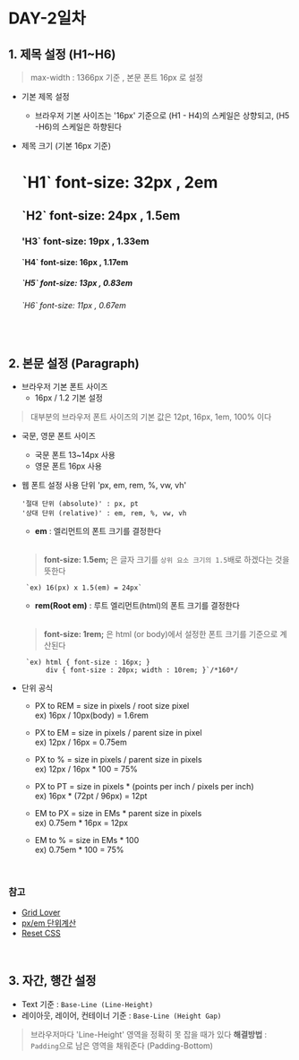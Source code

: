 # DAY-2일차 

## 1. 제목 설정 (H1~H6)

> max-width : 1366px 기준 , 본문 폰트 16px 로 설정

- 기본 제목 설정

    - 브라우저 기본 사이즈는 '16px' 기준으로 (H1 - H4)의 스케일은 상향되고, (H5 -H6)의 스케일은 하향된다


- 제목 크기 (기본 16px 기준)

    <H1> `H1` font-size: 32px , 2em <br>
    <H2> `H2` font-size: 24px , 1.5em <br>
    <H3> 'H3` font-size: 19px , 1.33em <br>
    <H4> `H4` font-size: 16px , 1.17em <br>
    <H5> `H5` font-size: 13px , 0.83em <br>
    <H6> `H6` font-size: 11px , 0.67em <br>
<br>

## 2. 본문 설정 (Paragraph)

- 브라우저 기본 폰트 사이즈 
    - 16px / 1.2 기본 설정

> 대부분의 브라우저 폰트 사이즈의 기본 값은 12pt, 16px, 1em, 100% 이다 <br>

- 국문, 영문 폰트 사이즈 
    - 국문 폰트 13~14px 사용
    - 영문 폰트 16px 사용 

- 웹 폰트 설정 사용 단위 'px, em, rem, %, vw, vh'

      '절대 단위 (absolute)' : px, pt
      '상대 단위 (relative)' : em, rem, %, vw, vh

     - **em** : 엘리먼트의 폰트 크기를 결정한다 <br><br>
     >**font-size: 1.5em;** 은 글자 크기를 `상위 요소 크기의 1.5`배로 하겠다는 것을 뜻한다 

       `ex) 16(px) x 1.5(em) = 24px`

     - **rem(Root em)** : 루트 엘리먼트(html)의 폰트 크기를 결정한다 <br><br>
     >**font-size: 1rem;** 은 html (or body)에서 설정한 폰트 크기를 기준으로 계산된다 

       `ex) html { font-size : 16px; }
            div { font-size : 20px; width : 10rem; }`/*160*/

- 단위 공식 
    - PX to REM = size in pixels / root size pixel<br>
    ex) 16px / 10px(body) = 1.6rem

   - PX to EM = size in pixels / parent size in pixel<br>
    ex) 12px / 16px = 0.75em

   - PX to % = size in pixels / parent size in pixels<br>
    ex) 12px / 16px * 100 = 75%

   - PX to PT = size in pixels * (points per inch / pixels per inch)<br>
    ex) 16px * (72pt / 96px) = 12pt

   - EM to PX = size in EMs * parent size in pixels<br>
    ex) 0.75em * 16px = 12px

   - EM to % = size in EMs * 100<br>
    ex) 0.75em * 100 = 75%

<br>
            
### 참고

- [Grid Lover](https://www.gridlover.net/try)
- [px/em 단위계산](http://pxtoem.com/)
- [Reset CSS](https://meyerweb.com/eric/tools/css/reset/)
<br>

## 3. 자간, 행간 설정 

- Text 기준 : `Base-Line (Line-Height)`
- 레이아웃, 레이어, 컨테이너 기준 : `Base-Line (Height Gap)`

> 브라우저마다 'Line-Height' 영역을 정확히 못 잡을 때가 있다 
**해결방법** : `Padding`으로 남은 영역을 채워준다 (Padding-Bottom)